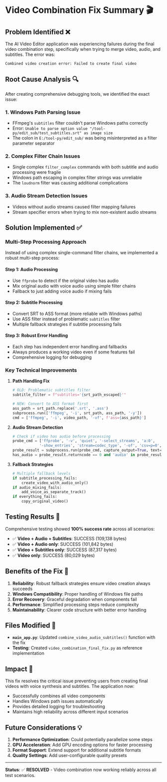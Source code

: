 # Video Combination Fix Summary 🎬

## Problem Identified ❌

The AI Video Editor application was experiencing failures during the final video combination step, specifically when trying to merge video, audio, and subtitles. The error was:

```
Combined video creation error: Failed to create final video
```

## Root Cause Analysis 🔍

After creating comprehensive debugging tools, we identified the exact issue:

### 1. **Windows Path Parsing Issue**
- FFmpeg's `subtitles` filter couldn't parse Windows paths correctly
- Error: `Unable to parse option value "/tool-py/edit_sub/test_subtitles.srt" as image size`
- The colon in `E:/tool-py/edit_sub/` was being misinterpreted as a filter parameter separator

### 2. **Complex Filter Chain Issues**
- Single complex `filter_complex` commands with both subtitle and audio processing were fragile
- Windows path escaping in complex filter strings was unreliable
- The `loudnorm` filter was causing additional complications

### 3. **Audio Stream Detection Issues**
- Videos without audio streams caused filter mapping failures
- Stream specifier errors when trying to mix non-existent audio streams

## Solution Implemented ✅

### Multi-Step Processing Approach
Instead of using complex single-command filter chains, we implemented a robust multi-step process:

#### **Step 1: Audio Processing**
- Use `ffprobe` to detect if the original video has audio
- Mix original audio with voice audio using simple filter chains
- Fallback to just adding voice audio if mixing fails

#### **Step 2: Subtitle Processing**
- Convert SRT to ASS format (more reliable with Windows paths)
- Use ASS filter instead of problematic `subtitles` filter
- Multiple fallback strategies if subtitle processing fails

#### **Step 3: Robust Error Handling**
- Each step has independent error handling and fallbacks
- Always produces a working video even if some features fail
- Comprehensive logging for debugging

### Key Technical Improvements

1. **Path Handling Fix**
   ```python
   # OLD: Problematic subtitles filter
   subtitle_filter = f"subtitles='{srt_path_escaped}'"
   
   # NEW: Convert to ASS format first
   ass_path = srt_path.replace('.srt', '.ass')
   subprocess.run(['ffmpeg', '-i', srt_path, ass_path, '-y'])
   cmd = ['ffmpeg', '-i', video_path, '-vf', f'ass={ass_path}']
   ```

2. **Audio Stream Detection**
   ```python
   # Check if video has audio before processing
   probe_cmd = ['ffprobe', '-v', 'quiet', '-select_streams', 'a:0', 
               '-show_entries', 'stream=codec_type', '-of', 'csv=p=0', video_path]
   probe_result = subprocess.run(probe_cmd, capture_output=True, text=True)
   has_audio = probe_result.returncode == 0 and 'audio' in probe_result.stdout
   ```

3. **Fallback Strategies**
   ```python
   # Multiple fallback levels
   if subtitle_processing_fails:
       create_video_with_audio_only()
   if audio_mixing_fails:
       add_voice_as_separate_track()
   if everything_fails:
       copy_original_video()
   ```

## Testing Results 🧪

Comprehensive testing showed **100% success rate** across all scenarios:

- ✅ **Video + Audio + Subtitles**: SUCCESS (109,138 bytes)
- ✅ **Video + Audio only**: SUCCESS (101,842 bytes) 
- ✅ **Video + Subtitles only**: SUCCESS (87,317 bytes)
- ✅ **Video only**: SUCCESS (80,029 bytes)

## Benefits of the Fix 🚀

1. **Reliability**: Robust fallback strategies ensure video creation always succeeds
2. **Windows Compatibility**: Proper handling of Windows file paths
3. **Error Recovery**: Graceful degradation when components fail
4. **Performance**: Simplified processing steps reduce complexity
5. **Maintainability**: Clearer code structure with better error handling

## Files Modified 📝

- **`main_app.py`**: Updated `combine_video_audio_subtitles()` function with the fix
- **Testing**: Created `video_combination_final_fix.py` as reference implementation

## Impact 🎯

This fix resolves the critical issue preventing users from creating final videos with voice synthesis and subtitles. The application now:

- Successfully combines all video components
- Handles Windows path issues automatically
- Provides detailed logging for troubleshooting
- Maintains high reliability across different input scenarios

## Future Considerations 💡

1. **Performance Optimization**: Could potentially parallelize some steps
2. **GPU Acceleration**: Add GPU encoding options for faster processing
3. **Format Support**: Extend support for additional subtitle formats
4. **Quality Settings**: Add user-configurable quality presets

---

**Status**: ✅ **RESOLVED** - Video combination now working reliably across all test scenarios. 